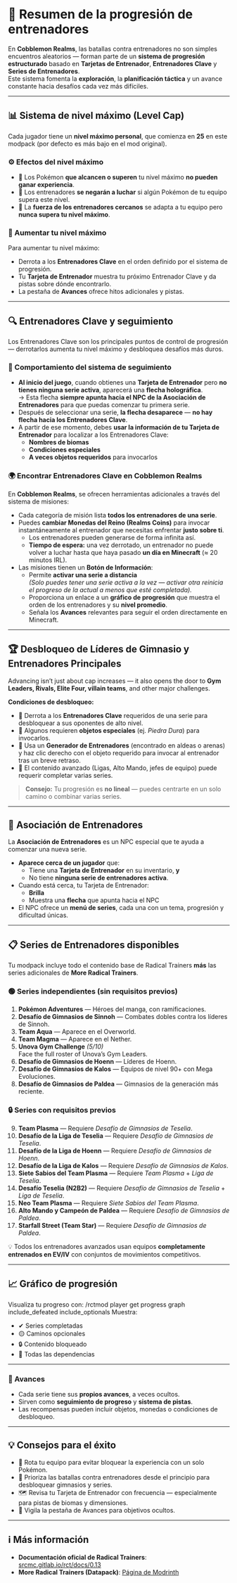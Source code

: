 # 🧗 Resumen de la progresión de entrenadores

En **Cobblemon Realms**, las batallas contra entrenadores no son simples encuentros aleatorios — forman parte de un **sistema de progresión estructurado** basado en **Tarjetas de Entrenador**, **Entrenadores Clave** y **Series de Entrenadores**.\
Este sistema fomenta la **exploración**, la **planificación táctica** y un avance constante hacia desafíos cada vez más difíciles.

---

## 📊 Sistema de nivel máximo (Level Cap)

Cada jugador tiene un **nivel máximo personal**, que comienza en **25** en este modpack (por defecto es más bajo en el mod original).

### ⚙️ Efectos del nivel máximo

- 🛑 Los Pokémon **que alcancen o superen** tu nivel máximo **no pueden ganar experiencia**.
- 🚫 Los entrenadores **se negarán a luchar** si algún Pokémon de tu equipo supera este nivel.
- 🎯 La **fuerza de los entrenadores cercanos** se adapta a tu equipo pero **nunca supera tu nivel máximo**.

### 🧭 Aumentar tu nivel máximo

Para aumentar tu nivel máximo:

- Derrota a los **Entrenadores Clave** en el orden definido por el sistema de progresión.
- Tu **Tarjeta de Entrenador** muestra tu próximo Entrenador Clave y da pistas sobre dónde encontrarlo.
- La pestaña de **Avances** ofrece hitos adicionales y pistas.

---

## 🔍 Entrenadores Clave y seguimiento

Los Entrenadores Clave son los principales puntos de control de progresión — derrotarlos aumenta tu nivel máximo y desbloquea desafíos más duros.

### 🧭 Comportamiento del sistema de seguimiento

- **Al inicio del juego**, cuando obtienes una **Tarjeta de Entrenador** pero **no tienes ninguna serie activa**, aparecerá una **flecha holográfica**.\
  → Esta flecha **siempre apunta hacia el NPC de la Asociación de Entrenadores** para que puedas comenzar tu primera serie.
- Después de seleccionar una serie, **la flecha desaparece** — **no hay flecha hacia los Entrenadores Clave**.
- A partir de ese momento, debes **usar la información de tu Tarjeta de Entrenador** para localizar a los Entrenadores Clave:
  - **Nombres de biomas**
  - **Condiciones especiales**
  - **A veces objetos requeridos** para invocarlos

### 🌍 Encontrar Entrenadores Clave en Cobblemon Realms

En **Cobblemon Realms**, se ofrecen herramientas adicionales a través del sistema de misiones:

- Cada categoría de misión lista **todos los entrenadores de una serie**.
- Puedes **cambiar Monedas del Reino (Realms Coins)** para invocar instantáneamente al entrenador que necesitas enfrentar **justo sobre ti**.
  - Los entrenadores pueden generarse de forma infinita así.
  - **Tiempo de espera:** una vez derrotado, un entrenador no puede volver a luchar hasta que haya pasado **un día en Minecraft** (≈ 20 minutos IRL).
- Las misiones tienen un **Botón de Información**:
  - Permite **activar una serie a distancia**\
    _(Solo puedes tener una serie activa a la vez — activar otra reinicia el progreso de la actual a menos que esté completada)._
  - Proporciona un enlace a un **gráfico de progresión** que muestra el orden de los entrenadores y su **nivel promedio**.
  - Señala los **Avances** relevantes para seguir el orden directamente en Minecraft.

---

## 🏆 Desbloqueo de Líderes de Gimnasio y Entrenadores Principales

Advancing isn’t just about cap increases — it also opens the door to **Gym Leaders, Rivals, Elite Four, villain teams**, and other major challenges.

**Condiciones de desbloqueo:**

- 🥇 Derrota a los **Entrenadores Clave** requeridos de una serie para desbloquear a sus oponentes de alto nivel.
- 💠 Algunos requieren **objetos especiales** (ej. _Piedra Dura_) para invocarlos.
- 🧱 Usa un **Generador de Entrenadores** (encontrado en aldeas o arenas) y haz clic derecho con el objeto requerido para invocar al entrenador tras un breve retraso.
- 🧩 El contenido avanzado (Ligas, Alto Mando, jefes de equipo) puede requerir completar varias series.

> **Consejo:** Tu progresión es **no lineal** — puedes centrarte en un solo camino o combinar varias series.

---

## 🤝 Asociación de Entrenadores

La **Asociación de Entrenadores** es un NPC especial que te ayuda a comenzar una nueva serie.

- **Aparece cerca de un jugador** que:
  - Tiene una **Tarjeta de Entrenador** en su inventario, **y**
  - No tiene **ninguna serie de entrenadores activa**.
- Cuando está cerca, tu Tarjeta de Entrenador:
  - **Brilla**
  - Muestra una **flecha** que apunta hacia el NPC
- El NPC ofrece un **menú de series**, cada una con un tema, progresión y dificultad únicas.

---

## 📋 Series de Entrenadores disponibles

Tu modpack incluye todo el contenido base de Radical Trainers **más** las series adicionales de **More Radical Trainers**.

### 🟢 Series independientes (sin requisitos previos)

1. **Pokémon Adventures** — Héroes del manga, con ramificaciones.
2. **Desafío de Gimnasios de Sinnoh** — Combates dobles contra los líderes de Sinnoh.
3. **Team Aqua** — Aparece en el Overworld.
4. **Team Magma** — Aparece en el Nether.
5. **Unova Gym Challenge** _(5/10)_\
  Face the full roster of Unova’s Gym Leaders.
6. **Desafío de Gimnasios de Hoenn** — Líderes de Hoenn.
7. **Desafío de Gimnasios de Kalos** — Equipos de nivel 90+ con Mega Evoluciones.
8. **Desafío de Gimnasios de Paldea** — Gimnasios de la generación más reciente.

### 🔒 Series con requisitos previos

9. **Team Plasma** — Requiere _Desafío de Gimnasios de Teselia_.
10. **Desafío de la Liga de Teselia** — Requiere _Desafío de Gimnasios de Teselia_.
11. **Desafío de la Liga de Hoenn** — Requiere _Desafío de Gimnasios de Hoenn_.
12. **Desafío de la Liga de Kalos** — Requiere _Desafío de Gimnasios de Kalos_.
13. **Siete Sabios del Team Plasma** — Requiere _Team Plasma_ + _Liga de Teselia_.
14. **Desafío Teselia (N2B2)** — Requiere _Desafío de Gimnasios de Teselia_ + _Liga de Teselia_.
15. **Neo Team Plasma** — Requiere _Siete Sabios del Team Plasma_.
16. **Alto Mando y Campeón de Paldea** — Requiere _Desafío de Gimnasios de Paldea_.
17. **Starfall Street (Team Star)** — Requiere _Desafío de Gimnasios de Paldea_.

💡 Todos los entrenadores avanzados usan equipos **completamente entrenados en EV/IV** con conjuntos de movimientos competitivos.

---

## 📈 Gráfico de progresión

Visualiza tu progreso con:
/rctmod player get progress <pseudo> graph include_defeated include_optionals
Muestra:

- ✔ Series completadas
- 🟡 Caminos opcionales
- 🔒 Contenido bloqueado
- 🔁 Todas las dependencias

---

### 🎯 Avances

- Cada serie tiene sus **propios avances**, a veces ocultos.
- Sirven como **seguimiento de progreso** y **sistema de pistas**.
- Las recompensas pueden incluir objetos, monedas o condiciones de desbloqueo.

---

## 💡 Consejos para el éxito

- 🧠 Rota tu equipo para evitar bloquear la experiencia con un solo Pokémon.
- 🎯 Prioriza las batallas contra entrenadores desde el principio para desbloquear gimnasios y series.
- 🗺 Revisa tu Tarjeta de Entrenador con frecuencia — especialmente para pistas de biomas y dimensiones.
- 📖 Vigila la pestaña de Avances para objetivos ocultos.

---

## ℹ️ Más información

- **Documentación oficial de Radical Trainers**: [srcmc.gitlab.io/rct/docs/0.13](https://srcmc.gitlab.io/rct/docs/0.13/)
- **More Radical Trainers (Datapack)**: [Página de Modrinth](https://modrinth.com/datapack/more-radical-trainers)

